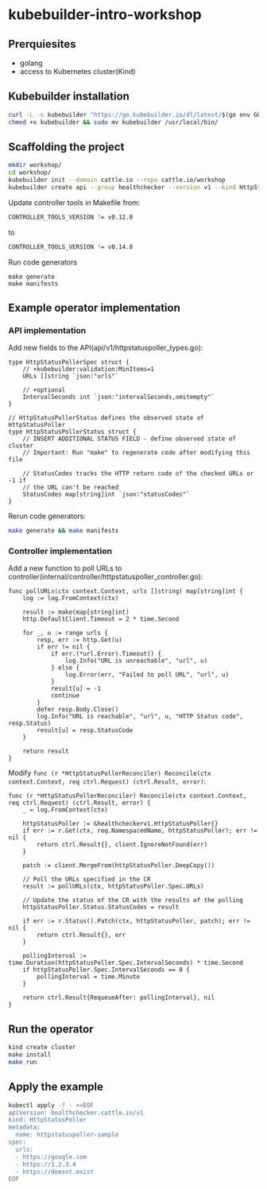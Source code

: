 # kubebuilder-intro-workshop

## Prerquiesites

- golang
- access to Kubernetes cluster(Kind)

## Kubebuilder installation
```bash
curl -L -o kubebuilder "https://go.kubebuilder.io/dl/latest/$(go env GOOS)/$(go env GOARCH)"
chmod +x kubebuilder && sudo mv kubebuilder /usr/local/bin/
```
## Scaffolding the project
```bash
mkdir workshop/
cd workshop/
kubebuilder init --domain cattle.io --repo cattle.io/workshop
kubebuilder create api --group healthchecker --version v1 --kind HttpStatusPoller
```
Update controller tools in Makefile from:
```bash
CONTROLLER_TOOLS_VERSION ?= v0.12.0
```
to 
```bash
CONTROLLER_TOOLS_VERSION ?= v0.14.0
```

Run code generators
```
make generate
make manifests
```

## Example operator implementation

### API implementation
Add new fields to the API(api/v1/httpstatuspoller_types.go):

```golang
type HttpStatusPollerSpec struct {
	// +kubebuilder:validation:MinItems=1
	URLs []string `json:"urls"`

	// +optional
	IntervalSeconds int `json:"intervalSeconds,omitempty"`
}

// HttpStatusPollerStatus defines the observed state of HttpStatusPoller
type HttpStatusPollerStatus struct {
	// INSERT ADDITIONAL STATUS FIELD - define observed state of cluster
	// Important: Run "make" to regenerate code after modifying this file

	// StatusCodes tracks the HTTP return code of the checked URLs or -1 if
	// the URL can't be reached
	StatusCodes map[string]int `json:"statusCodes"`
}
```
  
Rerun code generators:
```bash
make generate && make manifests
```

### Controller implementation

Add a new function to poll URLs to controller(internal/controller/httpstatuspoller_controller.go):

```golang
func pollURLs(ctx context.Context, urls []string) map[string]int {
	log := log.FromContext(ctx)

	result := make(map[string]int)
	http.DefaultClient.Timeout = 2 * time.Second

	for _, u := range urls {
		resp, err := http.Get(u)
		if err != nil {
			if err.(*url.Error).Timeout() {
				log.Info("URL is unreachable", "url", u)
			} else {
				log.Error(err, "Failed to poll URL", "url", u)
			}
			result[u] = -1
			continue
		}
		defer resp.Body.Close()
		log.Info("URL is reachable", "url", u, "HTTP Status code", resp.Status)
		result[u] = resp.StatusCode
	}

	return result
}
```

Modify `func (r *HttpStatusPollerReconciler) Reconcile(ctx context.Context, req ctrl.Request) (ctrl.Result, error)`:
```golang
func (r *HttpStatusPollerReconciler) Reconcile(ctx context.Context, req ctrl.Request) (ctrl.Result, error) {
	_ = log.FromContext(ctx)

	httpStatusPoller := &healthcheckerv1.HttpStatusPoller{}
	if err := r.Get(ctx, req.NamespacedName, httpStatusPoller); err != nil {
		return ctrl.Result{}, client.IgnoreNotFound(err)
	}

	patch := client.MergeFrom(httpStatusPoller.DeepCopy())

	// Poll the URLs specified in the CR
	result := pollURLs(ctx, httpStatusPoller.Spec.URLs)

	// Update the status of the CR with the results of the polling
	httpStatusPoller.Status.StatusCodes = result

	if err := r.Status().Patch(ctx, httpStatusPoller, patch); err != nil {
		return ctrl.Result{}, err
	}

	pollingInterval := time.Duration(httpStatusPoller.Spec.IntervalSeconds) * time.Second
	if httpStatusPoller.Spec.IntervalSeconds == 0 {
		pollingInterval = time.Minute
	}

	return ctrl.Result{RequeueAfter: pollingInterval}, nil
}
```

## Run the operator

```bash
kind create cluster
make install
make run
```

## Apply the example
```bash
kubectl apply -f - <<EOF
apiVersion: healthchecker.cattle.io/v1
kind: HttpStatusPoller
metadata:
  name: httpstatuspoller-sample
spec:
  urls:
  - https://google.com
  - https://1.2.3.4
  - https://doesnt.exist
EOF
```

